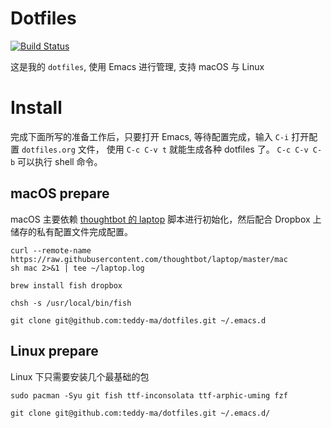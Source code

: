 # Dotfiles
[![Build Status](https://www.travis-ci.com/teddy-ma/dotfiles.svg?branch=master)](https://www.travis-ci.com/teddy-ma/dotfiles)

这是我的 `dotfiles`,  使用 Emacs 进行管理, 支持 macOS 与 Linux

# Install

完成下面所写的准备工作后，只要打开 Emacs, 等待配置完成，输入 `C-i` 打开配置 `dotfiles.org` 文件，
使用 `C-c C-v t` 就能生成各种 dotfiles 了。 `C-c C-v C-b` 可以执行 shell 命令。

## macOS prepare

macOS 主要依赖 [thoughtbot 的 laptop](https://github.com/thoughtbot/laptop) 脚本进行初始化，然后配合 Dropbox 上储存的私有配置文件完成配置。

  ```shell
  curl --remote-name https://raw.githubusercontent.com/thoughtbot/laptop/master/mac
  sh mac 2>&1 | tee ~/laptop.log

  brew install fish dropbox

  chsh -s /usr/local/bin/fish

  git clone git@github.com:teddy-ma/dotfiles.git ~/.emacs.d
  ```

## Linux prepare

Linux 下只需要安装几个最基础的包

  ```shell
  sudo pacman -Syu git fish ttf-inconsolata ttf-arphic-uming fzf

  git clone git@github.com:teddy-ma/dotfiles.git ~/.emacs.d/
  ```
